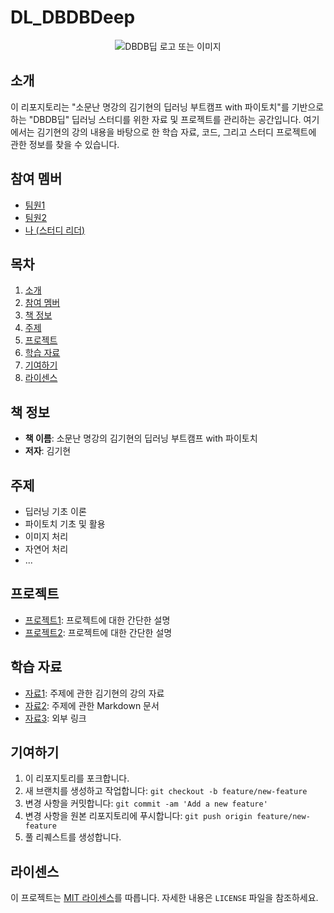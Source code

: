 # DL_DBDBDeep

<p align="center">
  <img src="https://th.bing.com/th/id/OIP.m5V5ewpDabZ2cgyc9HKegwHaJa?w=125&h=180&c=7&r=0&o=5&dpr=1.5&pid=1.7" alt="DBDB딥 로고 또는 이미지">
</p>

## 소개

이 리포지토리는 "소문난 명강의 김기현의 딥러닝 부트캠프 with 파이토치"를 기반으로 하는 "DBDB딥" 딥러닝 스터디를 위한 자료 및 프로젝트를 관리하는 공간입니다. 여기에서는 김기현의 강의 내용을 바탕으로 한 학습 자료, 코드, 그리고 스터디 프로젝트에 관한 정보를 찾을 수 있습니다.

## 참여 멤버

- [팀원1](https://github.com/teammate1)
- [팀원2](https://github.com/teammate2)
- [나 (스터디 리더)](https://github.com/yourusername)

## 목차

1. [소개](#소개)
2. [참여 멤버](#참여-멤버)
3. [책 정보](#책-정보)
4. [주제](#주제)
5. [프로젝트](#프로젝트)
6. [학습 자료](#학습-자료)
7. [기여하기](#기여하기)
8. [라이센스](#라이센스)

## 책 정보

- **책 이름**: 소문난 명강의 김기현의 딥러닝 부트캠프 with 파이토치
- **저자**: 김기현

## 주제

- 딥러닝 기초 이론
- 파이토치 기초 및 활용
- 이미지 처리
- 자연어 처리
- ...

## 프로젝트

- [프로젝트1](프로젝트1/): 프로젝트에 대한 간단한 설명
- [프로젝트2](프로젝트2/): 프로젝트에 대한 간단한 설명

## 학습 자료

- [자료1](학습자료/자료1.pdf): 주제에 관한 김기현의 강의 자료
- [자료2](학습자료/자료2.md): 주제에 관한 Markdown 문서
- [자료3](https://external-link.com): 외부 링크

## 기여하기

1. 이 리포지토리를 포크합니다.
2. 새 브랜치를 생성하고 작업합니다: `git checkout -b feature/new-feature`
3. 변경 사항을 커밋합니다: `git commit -am 'Add a new feature'`
4. 변경 사항을 원본 리포지토리에 푸시합니다: `git push origin feature/new-feature`
5. 풀 리퀘스트를 생성합니다.

## 라이센스

이 프로젝트는 [MIT 라이센스](LICENSE)를 따릅니다. 자세한 내용은 `LICENSE` 파일을 참조하세요.

